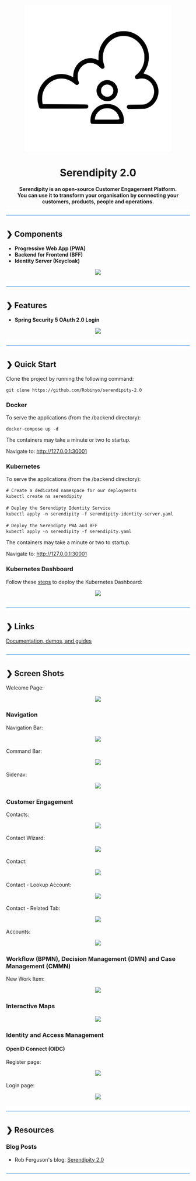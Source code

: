 <p align="center">
  <img src="./serendipity-logo.svg" alt="Serendipity" width="400"/>
</p>

<h1 align="center">Serendipity 2.0</h1>

<p align="center">
  <b>Serendipity is an open-source Customer Engagement Platform.</b></br>
  <b>You can use it to transform your organisation by connecting your customers, products, people and operations.</b></br>
</p>

![divider](./divider.png)

## ❯ Components

- **Progressive Web App (PWA)**
- **Backend for Frontend (BFF)**
- **Identity Server (Keycloak)**

<p align="center">
  <img src="https://github.com/Robinyo/serendipity-2.0/blob/main/docs/screen-shots/context-diagram.png">
</p>

![divider](./divider.png)

## ❯ Features

- **Spring Security 5 OAuth 2.0 Login**

<p align="center">
  <img src="https://github.com/Robinyo/serendipity-2.0/blob/main/docs/screen-shots/sequence-diagram.png">
</p>

![divider](./divider.png)

## ❯ Quick Start

Clone the project by running the following command:

```
git clone https://github.com/Robinyo/serendipity-2.0
``` 

### Docker

To serve the applications (from the /backend directory):

```
docker-compose up -d
```

The containers may take a minute or two to startup.

Navigate to: http://127.0.0.1:30001

### Kubernetes

To serve the applications (from the /backend directory):

```
# Create a dedicated namespace for our deployments
kubectl create ns serendipity

# Deploy the Serendipty Identity Service
kubectl apply -n serendipity -f serendipity-identity-server.yaml

# Deploy the Serendipty PWA and BFF
kubectl apply -n serendipity -f serendipity.yaml
```

The containers may take a minute or two to startup.

Navigate to: http://127.0.0.1:30001

### Kubernetes Dashboard

Follow these [steps](https://kubernetes.io/docs/tasks/access-application-cluster/web-ui-dashboard/) to deploy the 
Kubernetes Dashboard:

<p align="center">
  <img src="https://github.com/Robinyo/serendipity-2.0/blob/main/docs/screen-shots/kubernetes-dashboard.png">
</p>

![divider](./divider.png)

## ❯ Links

[Documentation, demos, and guides](./docs/README.md)

![divider](./divider.png)

## ❯ Screen Shots

Welcome Page:

<p align="center">
  <img src="https://github.com/Robinyo/serendipity-2.0/blob/main/docs/screen-shots/welcome-page.png">
</p>

### Navigation

Navigation Bar:

<p align="center">
  <img src="https://github.com/Robinyo/serendipity-2.0/blob/main/docs/screen-shots/navigation-bar.png">
</p>

Command Bar:

<p align="center">
  <img src="https://github.com/Robinyo/serendipity-2.0/blob/main/docs/screen-shots/command-bar.png">
</p>

Sidenav:

<p align="center">
  <img src="https://github.com/Robinyo/serendipity-2.0/blob/main/docs/screen-shots/sidenav.png">
</p>

### Customer Engagement

Contacts:

<p align="center">
  <img src="https://github.com/Robinyo/serendipity-2.0/blob/main/docs/screen-shots/contacts.png">
</p>

Contact Wizard:

<p align="center">
  <img src="https://github.com/Robinyo/serendipity-2.0/blob/main/docs/screen-shots/contact-wizard.png">
</p>

Contact:

<p align="center">
  <img src="https://github.com/Robinyo/serendipity-2.0/blob/main/docs/screen-shots/contact.png">
</p>

Contact - Lookup Account:

<p align="center">
  <img src="https://github.com/Robinyo/serendipity-2.0/blob/main/docs/screen-shots/lookup-account.png">
</p>

Contact - Related Tab:

<p align="center">
  <img src="https://github.com/Robinyo/serendipity-2.0/blob/main/docs/screen-shots/contact-related-tab.png">
</p>

Accounts:

<p align="center">
  <img src="https://github.com/Robinyo/serendipity-2.0/blob/main/docs/screen-shots/accounts.png">
</p>

### Workflow (BPMN), Decision Management (DMN) and Case Management (CMMN)

New Work Item:

<p align="center">
  <img src="https://github.com/Robinyo/serendipity-2.0/blob/main/docs/screen-shots/new-work-item.png">
</p>

### Interactive Maps

<p align="center">
  <img src="https://github.com/Robinyo/serendipity-2.0/blob/main/docs/screen-shots/electoral-division.png">
</p>

### Identity and Access Management

#### OpenID Connect (OIDC)

Register page:

<p align="center">
  <img src="https://github.com/Robinyo/serendipity-2.0/blob/main/docs/screen-shots/register.png">
</p>

Login page:

<p align="center">
  <img src="https://github.com/Robinyo/serendipity-2.0/blob/main/docs/screen-shots/signin.png">
</p>

![divider](./divider.png)

## ❯ Resources

### Blog Posts

* Rob Ferguson's blog: [Serendipity 2.0](https://robferguson.org/blog/2021/11/11/serendipity-2-0/)

![divider](./divider.png)
